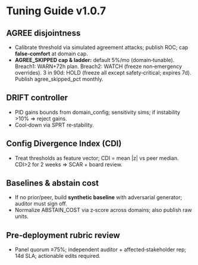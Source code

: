 # Tuning Guide v1.0.7

## AGREE disjointness
- Calibrate threshold via simulated agreement attacks; publish ROC; cap **false‑comfort** at domain cap.
- **AGREE_SKIPPED cap & ladder:** default 5%/mo (domain‑tunable). Breach1: WARN+72h plan. Breach2: WATCH (freeze non‑emergency overrides). 3 in 90d: HOLD (freeze all except safety‑critical; expires 7d). Publish agree_skipped_pct monthly.

## DRIFT controller
- PID gains bounds from domain_config; sensitivity sims; if instability >10% ⇒ reject gains.
- Cool‑down via SPRT re‑stability.

## Config Divergence Index (CDI)
- Treat thresholds as feature vector; CDI = mean |z| vs peer median. CDI>2 for 2 weeks ⇒ SCAR + board review.

## Baselines & abstain cost
- If no prior/peer, build **synthetic baseline** with adversarial generator; auditor must sign off.
- Normalize ABSTAIN_COST via z‑score across domains; also publish raw units.

## Pre‑deployment rubric review
- Panel quorum ≥75%; independent auditor + affected‑stakeholder rep; 14d SLA; actionable edits required.
